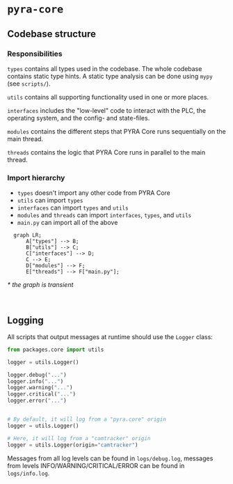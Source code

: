 # `pyra-core`

## Codebase structure

### Responsibilities

`types` contains all types used in the codebase. The whole codebase contains static type hints. A static type analysis can be done using `mypy` (see `scripts/`).

`utils` contains all supporting functionality used in one or more places.

`interfaces` includes the "low-level" code to interact with the PLC, the operating system, and the config- and state-files.

`modules` contains the different steps that PYRA Core runs sequentially on the main thread.

`threads` contains the logic that PYRA Core runs in parallel to the main thread.

### Import hierarchy

-   `types` doesn't import any other code from PYRA Core
-   `utils` can import `types`
-   `interfaces` can import `types` and `utils`
-   `modules` and `threads` can import `interfaces`, `types`, and `utils`
-   `main.py` can import all of the above

```mermaid
  graph LR;
      A["types"] --> B;
      B["utils"] --> C;
      C["interfaces"] --> D;
      C --> E;
      D["modules"] --> F;
      E["threads"] --> F["main.py"];
```

_\* the graph is transient_

<br/>

## Logging

All scripts that output messages at runtime should use the `Logger` class:

```python
from packages.core import utils

logger = utils.Logger()

logger.debug("...")
logger.info("...")
logger.warning("...")
logger.critical("...")
logger.error("...")


# By default, it will log from a "pyra.core" origin
logger = utils.Logger()

# Here, it will log from a "camtracker" origin
logger = utils.Logger(origin="camtracker")
```

Messages from all log levels can be found in `logs/debug.log`, messages from levels INFO/WARNING/CRITICAL/ERROR can be found in `logs/info.log`.
